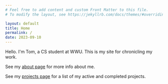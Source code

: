 ```yaml
---
# Feel free to add content and custom Front Matter to this file.
# To modify the layout, see https://jekyllrb.com/docs/themes/#overriding-theme-defaults

layout: default
title: Home
permalink: /
date: 2023-09-10
---
```


Hello. I'm Tom, a CS student at WWU. This is my site for chronicling my work.

See my [about page](/about/) for more info about me.

See my [projects page](/projects/) for a list of my active and completed projects.

